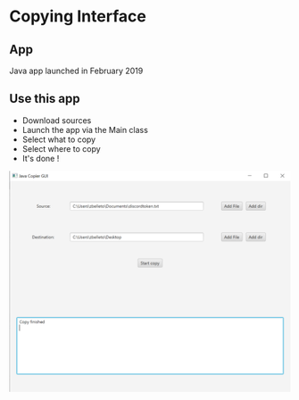 # Copying Interface 

## App
Java app launched in February 2019

## Use this app

* Download sources
* Launch the app via the Main class
* Select what to copy
* Select where to copy
* It's done ! 

![preview](preview.png)
